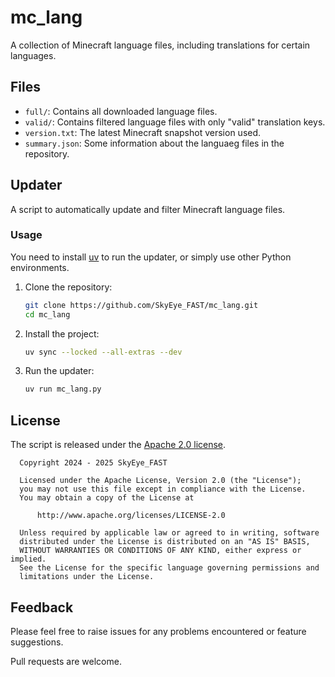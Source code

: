 # mc_lang

A collection of Minecraft language files, including translations for certain languages.

## Files

- `full/`: Contains all downloaded language files.
- `valid/`: Contains filtered language files with only "valid" translation keys.
- `version.txt`: The latest Minecraft snapshot version used.
- `summary.json`: Some information about the languaeg files in the repository.

## Updater

A script to automatically update and filter Minecraft language files.

### Usage

You need to install [uv](https://docs.astral.sh/uv/) to run the updater, or simply use other Python environments.

1. Clone the repository:

   ```bash
   git clone https://github.com/SkyEye_FAST/mc_lang.git
   cd mc_lang
   ```

2. Install the project:

    ```bash
    uv sync --locked --all-extras --dev
    ```

3. Run the updater:

    ```bash
    uv run mc_lang.py
    ```

## License

The script is released under the [Apache 2.0 license](LICENSE).

``` text
  Copyright 2024 - 2025 SkyEye_FAST

  Licensed under the Apache License, Version 2.0 (the "License");
  you may not use this file except in compliance with the License.
  You may obtain a copy of the License at

      http://www.apache.org/licenses/LICENSE-2.0

  Unless required by applicable law or agreed to in writing, software
  distributed under the License is distributed on an "AS IS" BASIS,
  WITHOUT WARRANTIES OR CONDITIONS OF ANY KIND, either express or implied.
  See the License for the specific language governing permissions and
  limitations under the License.
```

## Feedback

Please feel free to raise issues for any problems encountered or feature suggestions.

Pull requests are welcome.
